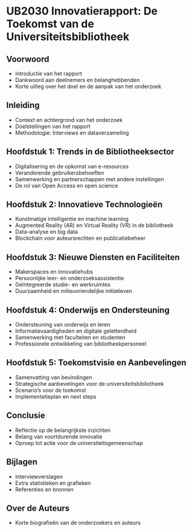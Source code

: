 # UB2030 Innovatierapport: De Toekomst van de Universiteitsbibliotheek

## Voorwoord
- Introductie van het rapport
- Dankwoord aan deelnemers en belanghebbenden
- Korte uitleg over het doel en de aanpak van het onderzoek

## Inleiding
- Context en achtergrond van het onderzoek
- Doelstellingen van het rapport
- Methodologie: Interviews en dataverzameling

## Hoofdstuk 1: Trends in de Bibliotheeksector
- Digitalisering en de opkomst van e-resources
- Veranderende gebruikersbehoeften
- Samenwerking en partnerschappen met andere instellingen
- De rol van Open Access en open science

## Hoofdstuk 2: Innovatieve Technologieën
- Kunstmatige intelligentie en machine learning
- Augmented Reality (AR) en Virtual Reality (VR) in de bibliotheek
- Data-analyse en big data
- Blockchain voor auteursrechten en publicatiebeheer

## Hoofdstuk 3: Nieuwe Diensten en Faciliteiten
- Makerspaces en innovatiehubs
- Persoonlijke leer- en onderzoeksassistentie
- Geïntegreerde studie- en werkruimtes
- Duurzaamheid en milieuvriendelijke initiatieven

## Hoofdstuk 4: Onderwijs en Ondersteuning
- Ondersteuning van onderwijs en leren
- Informatievaardigheden en digitale geletterdheid
- Samenwerking met faculteiten en studenten
- Professionele ontwikkeling van bibliotheekpersoneel

## Hoofdstuk 5: Toekomstvisie en Aanbevelingen
- Samenvatting van bevindingen
- Strategische aanbevelingen voor de universiteitsbibliotheek
- Scenario’s voor de toekomst
- Implementatieplan en next steps

## Conclusie
- Reflectie op de belangrijkste inzichten
- Belang van voortdurende innovatie
- Oproep tot actie voor de universiteitsgemeenschap

## Bijlagen
- Interviewverslagen
- Extra statistieken en grafieken
- Referenties en bronnen

## Over de Auteurs
- Korte biografieën van de onderzoekers en auteurs
